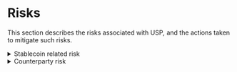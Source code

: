 # Risks

This section describes the risks associated with US&#x50;_,_ and the actions taken to mitigate such risks.

<details>

<summary>Stablecoin related risk</summary>

The use of stablecoins such as USDC or USDS introduces additional risks associated with fiat-backed stablecoins. Risks associated with these stablecoins are generally disclosed by the issuer of the token (see [USDC terms](https://www.circle.com/legal/usdc-terms) and [USDS risks](https://docs.sky.money/user-risks)).

Centralized stablecoins provide stability and capital efficiency, but they introduce:

* Unhedgeable custodial risk with bond reserves in regulated bank or trust accounts, which are prone to censorship.
* A critical reliance upon the existing traditional banking infrastructure and country-specific evolving regulations.
* Represent an unsecured credit position to both the issuer and underlying bank holding the reserve assets while mixing these assets with other bank lending activities.

</details>

<details>

<summary>Counterparty risk</summary>

USP generates yield from Credit Vaults that lend funds to TradFi institutions. This introduces a counterparty risk for USP holders given there is a chance that a party fails to meet its obligations, potentially leading to financial losses.&#x20;

To mitigate this risk, USP relies on:

1. Stability fund: 5% of the fees generated by USP are saved in a fund that should cover potential CVs' losses
2. Stakers' deposits: sUSP holders should cover additional losses by having their conversion price to USP reduced to keep the peg for USP stable

</details>
